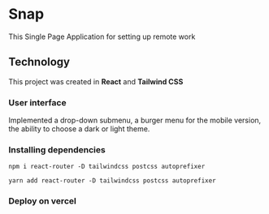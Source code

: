 # Snap

This Single Page Application for setting up remote work

## Technology

This project was created in __React__ and __Tailwind CSS__

### User interface

Implemented a drop-down submenu, a burger menu for the mobile version, the ability to choose a dark or light theme.

### Installing dependencies

`npm i react-router -D tailwindcss postcss autoprefixer `

`yarn add react-router -D tailwindcss postcss autoprefixer`

### Deploy on vercel